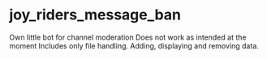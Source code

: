 # joy_riders_message_ban
Own little bot for channel moderation
Does not work as intended at the moment
Includes only file handling. Adding, displaying and removing data.
